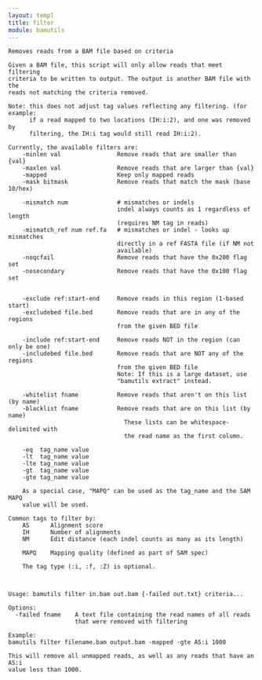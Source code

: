 ```yaml
---
layout: templ
title: filter
module: bamutils
---
```

    
    Removes reads from a BAM file based on criteria
    
    Given a BAM file, this script will only allow reads that meet filtering
    criteria to be written to output. The output is another BAM file with the
    reads not matching the criteria removed.
    
    Note: this does not adjust tag values reflecting any filtering. (for example:
          if a read mapped to two locations (IH:i:2), and one was removed by
          filtering, the IH:i tag would still read IH:i:2).
    
    Currently, the available filters are:
        -minlen val                Remove reads that are smaller than {val}
        -maxlen val                Remove reads that are larger than {val}
        -mapped                    Keep only mapped reads
        -mask bitmask              Remove reads that match the mask (base 10/hex)
    
        -mismatch num              # mismatches or indels
                                   indel always counts as 1 regardless of length
                                   (requires NM tag in reads)
        -mismatch_ref num ref.fa   # mismatches or indel - looks up mismatches
                                   directly in a ref FASTA file (if NM not
                                   available)
        -noqcfail                  Remove reads that have the 0x200 flag set
        -nosecondary               Remove reads that have the 0x100 flag set
    
    
        -exclude ref:start-end     Remove reads in this region (1-based start)
        -excludebed file.bed       Remove reads that are in any of the regions
                                   from the given BED file
    
        -include ref:start-end     Remove reads NOT in the region (can only be one)
        -includebed file.bed       Remove reads that are NOT any of the regions
                                   from the given BED file
                                   Note: If this is a large dataset, use
                                   "bamutils extract" instead.
    
        -whitelist fname           Remove reads that aren't on this list (by name)
        -blacklist fname           Remove reads that are on this list (by name)
                                     These lists can be whitespace-delimited with
                                     the read name as the first column.
    
        -eq  tag_name value
        -lt  tag_name value
        -lte tag_name value
        -gt  tag_name value
        -gte tag_name value
    
        As a special case, "MAPQ" can be used as the tag_name and the SAM MAPQ
        value will be used.
    
    Common tags to filter by:
        AS      Alignment score
        IH      Number of alignments
        NM      Edit distance (each indel counts as many as its length)
    
        MAPQ    Mapping quality (defined as part of SAM spec)
    
        The tag type (:i, :f, :Z) is optional.
    
    
    
    Usage: bamutils filter in.bam out.bam {-failed out.txt} criteria...
    
    Options:
      -failed fname    A text file containing the read names of all reads
                       that were removed with filtering
    
    Example:
    bamutils filter filename.bam output.bam -mapped -gte AS:i 1000
    
    This will remove all unmapped reads, as well as any reads that have an AS:i
    value less than 1000.
    
    
